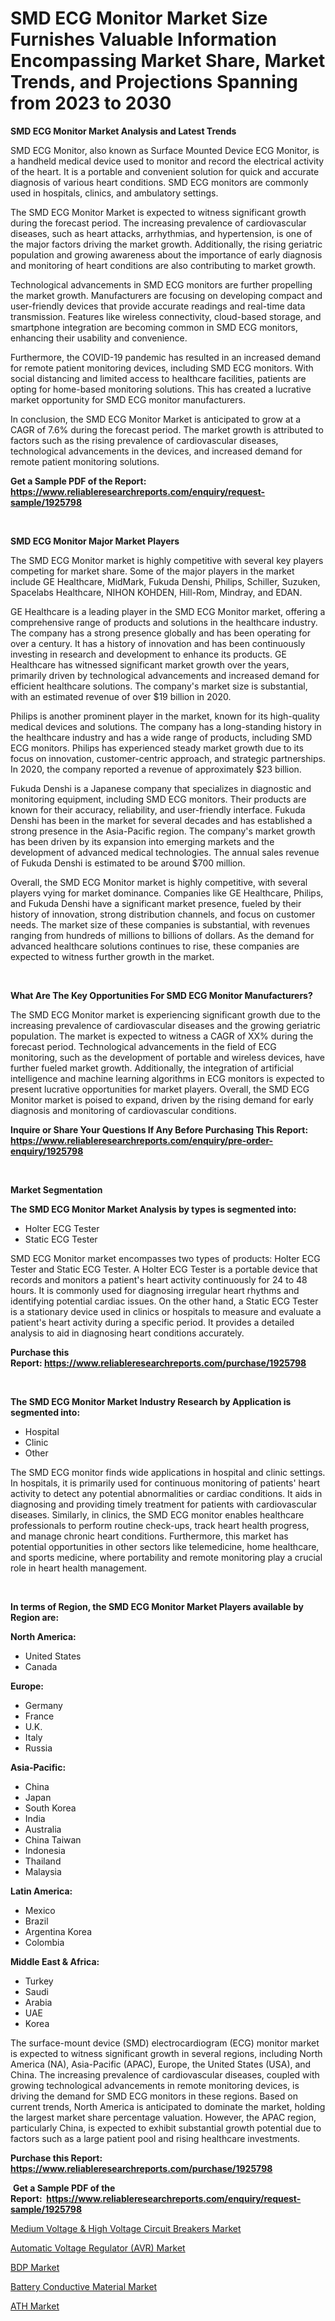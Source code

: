 <p><h1>SMD ECG Monitor Market Size Furnishes Valuable Information Encompassing Market Share, Market Trends, and Projections Spanning from 2023 to 2030</h1></p><p><strong>SMD ECG Monitor Market Analysis and Latest Trends</strong></p>
<p><p>SMD ECG Monitor, also known as Surface Mounted Device ECG Monitor, is a handheld medical device used to monitor and record the electrical activity of the heart. It is a portable and convenient solution for quick and accurate diagnosis of various heart conditions. SMD ECG monitors are commonly used in hospitals, clinics, and ambulatory settings.</p><p>The SMD ECG Monitor Market is expected to witness significant growth during the forecast period. The increasing prevalence of cardiovascular diseases, such as heart attacks, arrhythmias, and hypertension, is one of the major factors driving the market growth. Additionally, the rising geriatric population and growing awareness about the importance of early diagnosis and monitoring of heart conditions are also contributing to market growth.</p><p>Technological advancements in SMD ECG monitors are further propelling the market growth. Manufacturers are focusing on developing compact and user-friendly devices that provide accurate readings and real-time data transmission. Features like wireless connectivity, cloud-based storage, and smartphone integration are becoming common in SMD ECG monitors, enhancing their usability and convenience.</p><p>Furthermore, the COVID-19 pandemic has resulted in an increased demand for remote patient monitoring devices, including SMD ECG monitors. With social distancing and limited access to healthcare facilities, patients are opting for home-based monitoring solutions. This has created a lucrative market opportunity for SMD ECG monitor manufacturers.</p><p>In conclusion, the SMD ECG Monitor Market is anticipated to grow at a CAGR of 7.6% during the forecast period. The market growth is attributed to factors such as the rising prevalence of cardiovascular diseases, technological advancements in the devices, and increased demand for remote patient monitoring solutions.</p></p>
<p><strong>Get a Sample PDF of the Report:&nbsp; <a href="https://www.reliableresearchreports.com/enquiry/request-sample/1925798">https://www.reliableresearchreports.com/enquiry/request-sample/1925798</a></strong></p>
<p>&nbsp;</p>
<p><strong>SMD ECG Monitor Major Market Players</strong></p>
<p><p>The SMD ECG Monitor market is highly competitive with several key players competing for market share. Some of the major players in the market include GE Healthcare, MidMark, Fukuda Denshi, Philips, Schiller, Suzuken, Spacelabs Healthcare, NIHON KOHDEN, Hill-Rom, Mindray, and EDAN.</p><p>GE Healthcare is a leading player in the SMD ECG Monitor market, offering a comprehensive range of products and solutions in the healthcare industry. The company has a strong presence globally and has been operating for over a century. It has a history of innovation and has been continuously investing in research and development to enhance its products. GE Healthcare has witnessed significant market growth over the years, primarily driven by technological advancements and increased demand for efficient healthcare solutions. The company's market size is substantial, with an estimated revenue of over $19 billion in 2020.</p><p>Philips is another prominent player in the market, known for its high-quality medical devices and solutions. The company has a long-standing history in the healthcare industry and has a wide range of products, including SMD ECG monitors. Philips has experienced steady market growth due to its focus on innovation, customer-centric approach, and strategic partnerships. In 2020, the company reported a revenue of approximately $23 billion.</p><p>Fukuda Denshi is a Japanese company that specializes in diagnostic and monitoring equipment, including SMD ECG monitors. Their products are known for their accuracy, reliability, and user-friendly interface. Fukuda Denshi has been in the market for several decades and has established a strong presence in the Asia-Pacific region. The company's market growth has been driven by its expansion into emerging markets and the development of advanced medical technologies. The annual sales revenue of Fukuda Denshi is estimated to be around $700 million.</p><p>Overall, the SMD ECG Monitor market is highly competitive, with several players vying for market dominance. Companies like GE Healthcare, Philips, and Fukuda Denshi have a significant market presence, fueled by their history of innovation, strong distribution channels, and focus on customer needs. The market size of these companies is substantial, with revenues ranging from hundreds of millions to billions of dollars. As the demand for advanced healthcare solutions continues to rise, these companies are expected to witness further growth in the market.</p></p>
<p>&nbsp;</p>
<p><strong>What Are The Key Opportunities For SMD ECG Monitor Manufacturers?</strong></p>
<p><p>The SMD ECG Monitor market is experiencing significant growth due to the increasing prevalence of cardiovascular diseases and the growing geriatric population. The market is expected to witness a CAGR of XX% during the forecast period. Technological advancements in the field of ECG monitoring, such as the development of portable and wireless devices, have further fueled market growth. Additionally, the integration of artificial intelligence and machine learning algorithms in ECG monitors is expected to present lucrative opportunities for market players. Overall, the SMD ECG Monitor market is poised to expand, driven by the rising demand for early diagnosis and monitoring of cardiovascular conditions.</p></p>
<p><strong>Inquire or Share Your Questions If Any Before Purchasing This Report: <a href="https://www.reliableresearchreports.com/enquiry/pre-order-enquiry/1925798">https://www.reliableresearchreports.com/enquiry/pre-order-enquiry/1925798</a></strong></p>
<p>&nbsp;</p>
<p><strong>Market Segmentation</strong></p>
<p><strong>The SMD ECG Monitor Market Analysis by types is segmented into:</strong></p>
<p><ul><li>Holter ECG Tester</li><li>Static ECG Tester</li></ul></p>
<p><p>SMD ECG Monitor market encompasses two types of products: Holter ECG Tester and Static ECG Tester. A Holter ECG Tester is a portable device that records and monitors a patient's heart activity continuously for 24 to 48 hours. It is commonly used for diagnosing irregular heart rhythms and identifying potential cardiac issues. On the other hand, a Static ECG Tester is a stationary device used in clinics or hospitals to measure and evaluate a patient's heart activity during a specific period. It provides a detailed analysis to aid in diagnosing heart conditions accurately.</p></p>
<p><strong>Purchase this Report:&nbsp;<a href="https://www.reliableresearchreports.com/purchase/1925798">https://www.reliableresearchreports.com/purchase/1925798</a></strong></p>
<p>&nbsp;</p>
<p><strong>The SMD ECG Monitor Market Industry Research by Application is segmented into:</strong></p>
<p><ul><li>Hospital</li><li>Clinic</li><li>Other</li></ul></p>
<p><p>The SMD ECG monitor finds wide applications in hospital and clinic settings. In hospitals, it is primarily used for continuous monitoring of patients' heart activity to detect any potential abnormalities or cardiac conditions. It aids in diagnosing and providing timely treatment for patients with cardiovascular diseases. Similarly, in clinics, the SMD ECG monitor enables healthcare professionals to perform routine check-ups, track heart health progress, and manage chronic heart conditions. Furthermore, this market has potential opportunities in other sectors like telemedicine, home healthcare, and sports medicine, where portability and remote monitoring play a crucial role in heart health management.</p></p>
<p>&nbsp;</p>
<p><strong>In terms of Region, the SMD ECG Monitor Market Players available by Region are:</strong></p>
<p>
    <p> <strong> North America: </strong>
        <ul>
            <li>United States</li>
            <li>Canada</li>
        </ul>
        </p> 
    <p> <strong> Europe: </strong>
        <ul>
            <li>Germany</li>
            <li>France</li>
            <li>U.K.</li>
            <li>Italy</li>
            <li>Russia</li>
        </ul>
        </p> 
    <p> <strong> Asia-Pacific: </strong>
        <ul>
            <li>China</li>
            <li>Japan</li>
            <li>South Korea</li>
            <li>India</li>
            <li>Australia</li>
            <li>China Taiwan</li>
            <li>Indonesia</li>
            <li>Thailand</li>
            <li>Malaysia</li>
        </ul>
        </p> 
    <p> <strong> Latin America: </strong>
        <ul>
            <li>Mexico</li>
            <li>Brazil</li>
            <li>Argentina Korea</li>
            <li>Colombia</li>
        </ul>
        </p> 
    <p> <strong> Middle East & Africa: </strong>
        <ul>
            <li>Turkey</li>
            <li>Saudi</li>
            <li>Arabia</li>
            <li>UAE</li>
            <li>Korea</li>
        </ul>
    </p>
    </p>
<p><p>The surface-mount device (SMD) electrocardiogram (ECG) monitor market is expected to witness significant growth in several regions, including North America (NA), Asia-Pacific (APAC), Europe, the United States (USA), and China. The increasing prevalence of cardiovascular diseases, coupled with growing technological advancements in remote monitoring devices, is driving the demand for SMD ECG monitors in these regions. Based on current trends, North America is anticipated to dominate the market, holding the largest market share percentage valuation. However, the APAC region, particularly China, is expected to exhibit substantial growth potential due to factors such as a large patient pool and rising healthcare investments.</p></p>
<p><strong>Purchase this Report: <a href="https://www.reliableresearchreports.com/purchase/1925798">https://www.reliableresearchreports.com/purchase/1925798</a></strong></p>
<p>&nbsp;<strong>Get a Sample PDF of the Report:&nbsp;&nbsp;<a href="https://www.reliableresearchreports.com/enquiry/request-sample/1925798">https://www.reliableresearchreports.com/enquiry/request-sample/1925798</a></strong></p>
<p><strong></strong></p>
<p><p><a href="https://github.com/Krish2023na/Market-Research-Report-List-1/blob/main/medium-voltage-high-voltage-circuit-breakers-market.md">Medium Voltage & High Voltage Circuit Breakers Market</a></p><p><a href="https://github.com/kuntayevaz/Market-Research-Report-List-1/blob/main/automatic-voltage-regulator-avr-market.md">Automatic Voltage Regulator (AVR) Market</a></p><p><a href="https://medium.com/@dioncollins8227/bdp-market-the-key-to-successful-business-strategy-forecast-till-2030-6378fe5b0eb8">BDP Market</a></p><p><a href="https://www.linkedin.com/pulse/battery-conductive-material-market-size-growth-forecast-arwje/">Battery Conductive Material Market</a></p><p><a href="https://medium.com/@entelabrahimi1961/ath-nbsp-market-focuses-on-market-share-size-and-projected-forecast-till-2030-c4b4b344fdbf">ATH Market</a></p></p>